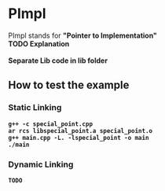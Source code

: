 # PImpl
PImpl stands for <b>"Pointer to Implementation"<b>
<br> TODO Explanation <br>
<br> Separate Lib code in lib folder <br>

## How to test the example
### Static Linking
```
g++ -c special_point.cpp
ar rcs libspecial_point.a special_point.o
g++ main.cpp -L. -lspecial_point -o main
./main
```

### Dynamic Linking
```
TODO
```
